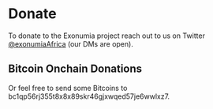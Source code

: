 # Donate 

To donate to the Exonumia project reach out to us on Twitter [@exonumiaAfrica](https://twitter.com/exonumiaAfrica) (our DMs are open).

## Bitcoin Onchain Donations

Or feel free to send some Bitcoins to bc1qp56rj355t8x8x89skr46gjxwqed57je6wwlxz7.



